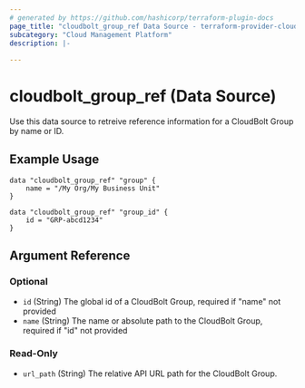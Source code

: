 ```yaml
---
# generated by https://github.com/hashicorp/terraform-plugin-docs
page_title: "cloudbolt_group_ref Data Source - terraform-provider-cloudbolt"
subcategory: "Cloud Management Platform"
description: |-
  
---
```


# cloudbolt_group_ref (Data Source)

Use this data source to retreive reference information for a CloudBolt Group by name or ID.

## Example Usage
```hcl
data "cloudbolt_group_ref" "group" {
    name = "/My Org/My Business Unit"
}

data "cloudbolt_group_ref" "group_id" {
    id = "GRP-abcd1234"
}
```

<!-- schema generated by tfplugindocs -->
## Argument Reference

### Optional

- `id` (String) The global id of a CloudBolt Group, required if "name" not provided
- `name` (String) The name or absolute path to the CloudBolt Group, required if "id" not provided

### Read-Only

- `url_path` (String) The relative API URL path for the CloudBolt Group.


